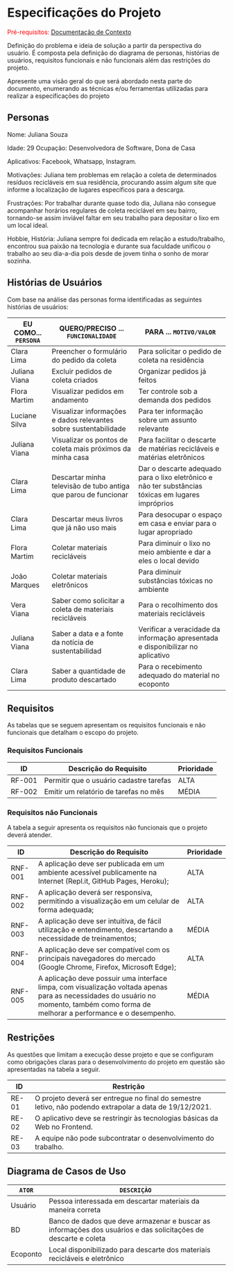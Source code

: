 # Especificações do Projeto

<span style="color:red">Pré-requisitos: <a href="1-Documentação de Contexto.md"> Documentação de Contexto</a></span>

Definição do problema e ideia de solução a partir da perspectiva do usuário. É composta pela definição do  diagrama de personas, histórias de usuários, requisitos funcionais e não funcionais além das restrições do projeto.

Apresente uma visão geral do que será abordado nesta parte do documento, enumerando as técnicas e/ou ferramentas utilizadas para realizar a especificações do projeto

## Personas

Nome: Juliana Souza 

 

 

 

Idade: 29 Ocupação: Desenvolvedora de Software, Dona de Casa 

Aplicativos: Facebook, Whatsapp, Instagram. 

Motivações: Juliana tem problemas em relação a coleta de determinados resíduos recicláveis em sua residência, procurando assim algum site que informe a localização de lugares específicos para a descarga. 

Frustrações: Por trabalhar durante quase todo dia, Juliana não consegue acompanhar horários regulares de coleta reciclável em seu bairro, tornando-se assim inviável faltar em seu trabalho para depositar o lixo em um local ideal. 

Hobbie, História: Juliana sempre foi dedicada em relação a estudo/trabalho, encontrou sua paixão na tecnologia e durante sua faculdade unificou o trabalho ao seu dia-a-dia pois desde de jovem tinha o sonho de morar sozinha. 



## Histórias de Usuários

Com base na análise das personas forma identificadas as seguintes histórias de usuários:

|EU COMO... `PERSONA`| QUERO/PRECISO ... `FUNCIONALIDADE` |PARA ... `MOTIVO/VALOR`                 |
|--------------------|------------------------------------|----------------------------------------|
|Clara Lima   |Preencher o formulário do pedido da coleta             |Para solicitar o pedido de coleta na residência                |
|Juliana Viana       |Excluir pedidos de coleta criados                |Organizar pedidos já feitos |
|Flora Martim     |Visualizar  pedidos em andamento               |Ter controle sob a demanda dos pedidos  |
|Luciane Silva       |Visualizar informações e dados relevantes sobre sustentabilidade               |Para ter informação sobre um assunto relevante |
|Juliana Viana       |Visualizar  os pontos de coleta mais próximos da minha casa              |Para facilitar o descarte de matérias recicláveis e matérias eletrônicos |
|Clara Lima       |Descartar minha televisão de tubo antiga que parou de funcionar             |Dar o descarte adequado  para o lixo eletrônico e não ter substâncias tóxicas em lugares impróprios |
|Clara Lima       |Descartar meus livros que já não uso mais             |Para desocupar o espaço em casa e enviar para o lugar apropriado |
|Flora Martim      |Coletar materiais recicláveis                |Para diminuir o lixo no meio ambiente e dar a eles o local devido  |
|João Marques       |Coletar materiais eletrônicos  |Para diminuir substâncias tóxicas no ambiente |
|Vera Viana      | Saber como solicitar a coleta de materiais recicláveis                |Para o recolhimento dos materiais recicláveis  |
|Juliana Viana     |Saber a data e a fonte da notícia de sustentabilidad  |Verificar a veracidade da informação apresentada  e disponibilizar  no aplicativo |
|Clara Lima      |Saber a quantidade  de produto descartado               |Para o recebimento adequado  do material no ecoponto  |


## Requisitos

As tabelas que se seguem apresentam os requisitos funcionais e não funcionais que detalham o escopo do projeto.

### Requisitos Funcionais

|ID    | Descrição do Requisito  | Prioridade |
|------|-----------------------------------------|----|
|RF-001| Permitir que o usuário cadastre tarefas | ALTA | 
|RF-002| Emitir um relatório de tarefas no mês   | MÉDIA |

### Requisitos não Funcionais

A tabela a seguir apresenta os requisitos não funcionais que o projeto  deverá atender. 

|ID     | Descrição do Requisito  |Prioridade |
|-------|-------------------------|----|
|RNF-001|A aplicação deve ser publicada em um ambiente acessível publicamente na Internet (Repl.it, GitHub Pages, Heroku);  | ALTA | 
|RNF-002|A aplicação deverá ser responsiva, permitindo a visualização em um celular de forma adequada;  | ALTA | 
|RNF-003|A aplicação deve ser intuitiva, de fácil utilização e entendimento, descartando a necessidade  de treinamentos;  |  MÉDIA |
|RNF-004|A aplicação deve ser compatível com os principais navegadores do mercado (Google Chrome, Firefox, Microsoft Edge); |  ALTA |
|RNF-005|A aplicação deve possuir uma interface limpa, com visualização voltada apenas  para as necessidades do usuário no momento, também como forma de melhorar a performance e o desempenho. | MÉDIA |


## Restrições

As questões que limitam a execução desse projeto e que se configuram como obrigações claras para o desenvolvimento do projeto  em questão são apresentadas na tabela a seguir.  

|ID| Restrição                                             |
|--|-------------------------------------------------------|
|RE-01| O projeto deverá ser entregue no final do semestre letivo, não podendo extrapolar a data de 19/12/2021.|
|RE-02| O aplicativo deve se restringir às tecnologias básicas da Web no Frontend.|
|RE-03| A equipe não pode subcontratar o desenvolvimento do trabalho.|

## Diagrama de Casos de Uso

|`ATOR`| `DESCRIÇÃO`                                            |
|--|-------------------------------------------------------|
|Usuário| Pessoa interessada em descartar materiais da maneira correta |
|BD |Banco de dados que deve armazenar e buscar as informações dos usuários e das solicitações de descarte e coleta |
|Ecoponto | Local disponibilizado para descarte dos materiais recicláveis e eletrônico|
